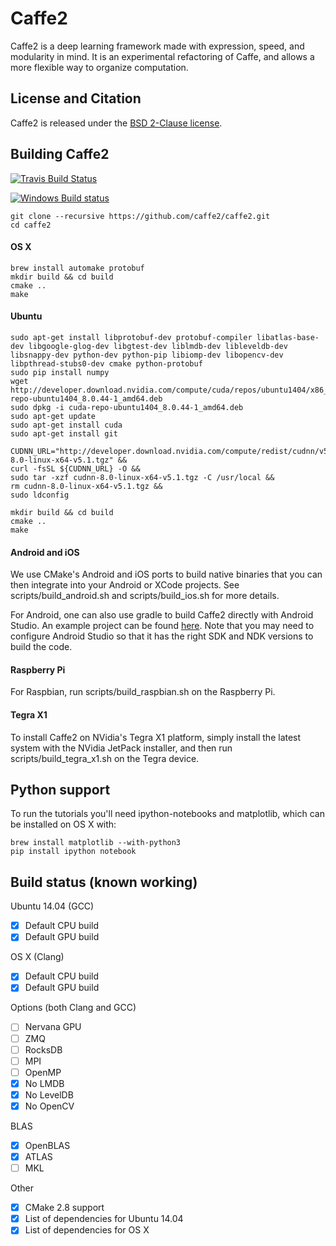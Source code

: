# Caffe2

Caffe2 is a deep learning framework made with expression, speed, and modularity in mind. It is an experimental refactoring of Caffe, and allows a more flexible way to organize computation.

## License and Citation

Caffe2 is released under the [BSD 2-Clause license](https://github.com/Yangqing/caffe2/blob/master/LICENSE).

## Building Caffe2

[![Travis Build Status](https://travis-ci.org/caffe2/caffe2.svg?branch=master)](https://travis-ci.org/caffe2/caffe2)

[![Windows Build status](https://ci.appveyor.com/api/projects/status/kec4ta779stuyb83?svg=true)](https://ci.appveyor.com/project/Yangqing/caffe2)

    git clone --recursive https://github.com/caffe2/caffe2.git
    cd caffe2
    
#### OS X
    
    brew install automake protobuf
    mkdir build && cd build
    cmake ..
    make

#### Ubuntu

    sudo apt-get install libprotobuf-dev protobuf-compiler libatlas-base-dev libgoogle-glog-dev libgtest-dev liblmdb-dev libleveldb-dev libsnappy-dev python-dev python-pip libiomp-dev libopencv-dev libpthread-stubs0-dev cmake python-protobuf
    sudo pip install numpy
    wget http://developer.download.nvidia.com/compute/cuda/repos/ubuntu1404/x86_64/cuda-repo-ubuntu1404_8.0.44-1_amd64.deb
    sudo dpkg -i cuda-repo-ubuntu1404_8.0.44-1_amd64.deb
    sudo apt-get update
    sudo apt-get install cuda
    sudo apt-get install git

    CUDNN_URL="http://developer.download.nvidia.com/compute/redist/cudnn/v5.1/cudnn-8.0-linux-x64-v5.1.tgz" &&
    curl -fsSL ${CUDNN_URL} -O &&
    sudo tar -xzf cudnn-8.0-linux-x64-v5.1.tgz -C /usr/local &&
    rm cudnn-8.0-linux-x64-v5.1.tgz &&
    sudo ldconfig
    
    mkdir build && cd build
    cmake ..
    make

#### Android and iOS

We use CMake's Android and iOS ports to build native binaries that you can then integrate into your Android or XCode projects. See scripts/build_android.sh and scripts/build_ios.sh for more details.

For Android, one can also use gradle to build Caffe2 directly with Android Studio. An example project can be found [here](https://github.com/bwasti/AICamera). Note that you may need to configure Android Studio so that it has the right SDK and NDK versions to build the code.

#### Raspberry Pi

For Raspbian, run scripts/build_raspbian.sh on the Raspberry Pi.

#### Tegra X1

To install Caffe2 on NVidia's Tegra X1 platform, simply install the latest system with the NVidia JetPack installer, and then run scripts/build_tegra_x1.sh on the Tegra device.
    
## Python support

To run the tutorials you'll need ipython-notebooks and matplotlib, which can be installed on OS X with:
    
    brew install matplotlib --with-python3
    pip install ipython notebook

## Build status (known working)

Ubuntu 14.04 (GCC)
- [x] Default CPU build
- [x] Default GPU build

OS X (Clang)
- [x] Default CPU build
- [x] Default GPU build

Options (both Clang and GCC)
- [ ] Nervana GPU
- [ ] ZMQ
- [ ] RocksDB
- [ ] MPI
- [ ] OpenMP
- [x] No LMDB
- [x] No LevelDB
- [x] No OpenCV

BLAS
- [x] OpenBLAS
- [x] ATLAS
- [ ] MKL

Other
- [x] CMake 2.8 support
- [x] List of dependencies for Ubuntu 14.04
- [x] List of dependencies for OS X
